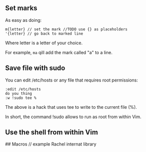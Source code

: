 ## Set marks
As easy as doing:
```
m{letter} // set the mark //TODO use {} as placeholders
'{letter} // go back to marked line
```

Where letter is a letter of your choice.

For example, `ma` qill add the mark called "a" to a line.

##  Save file with sudo
You can edit /etc/hosts or any file that requires root permissions:
```
:edit /etc/hosts
do you thing
:w !sudo tee %
```

The above is a hack that uses tee to write to the current file (%).

In short, the command !sudo allows to run as root from within Vim.

## Use the shell from within Vim

## Macros
// example Rachel internat library
